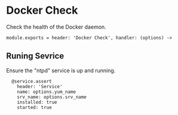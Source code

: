 
# Docker Check

Check the health of the Docker daemon.

    module.exports = header: 'Docker Check', handler: (options) ->

## Runing Sevrice

Ensure the "ntpd" service is up and running.

      @service.assert
        header: 'Service'
        name: options.yum_name
        srv_name: options.srv_name
        installed: true
        started: true
